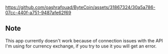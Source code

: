 
https://github.com/oashrafouad/ByteCoin/assets/31867324/30a5a786-07cc-440f-a751-9487afe62f69

## Note
This app currently doesn't work because of connection issues with the API I'm using for currency exchange, if you try to use it you will get an error.
